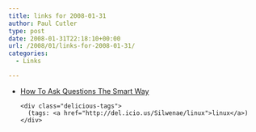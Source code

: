```yaml
---
title: links for 2008-01-31
author: Paul Cutler
type: post
date: 2008-01-31T22:18:10+00:00
url: /2008/01/links-for-2008-01-31/
categories:
  - Links

---
```

<ul class="delicious">
  <li>
    <div class="delicious-link">
      <a href="http://catb.org/~esr/faqs/smart-questions.html">How To Ask Questions The Smart Way</a>
    </div>
    
    <div class="delicious-tags">
      (tags: <a href="http://del.icio.us/Silwenae/linux">linux</a>)
    </div>
  </li>
</ul>